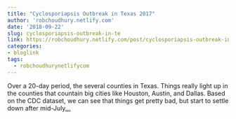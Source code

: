 ```yaml
---
title: "Cyclosporiapsis Outbreak in Texas 2017"
author: 'robchoudhury.netlify.com'
date: '2018-09-22'
slug: cyclosporiapsis-outbreak-in-te
link: https://robchoudhury.netlify.com/post/cyclosporiapsis-outbreak-in-texas-2017/
categories:
- bloglink
tags:
  - robchoudhurynetlifycom
---
```


Over a 20-day period, the several counties in Texas. Things really light up in the counties that countain big cities like Houston, Austin, and Dallas. Based on the CDC dataset, we can see that things get pretty bad, but start to settle down after mid-July[... <i class="fas fa-external-link-alt"></i>](https://robchoudhury.netlify.com/post/cyclosporiapsis-outbreak-in-texas-2017/)


